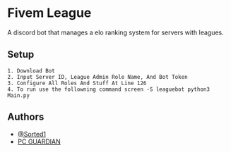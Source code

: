 # Fivem League
A discord bot that manages a elo ranking system for servers with leagues.
## Setup
    1. Download Bot
    2. Input Server ID, League Admin Role Name, And Bot Token
    3. Configure All Roles And Stuff At Line 126
    4. To run use the followning command screen -S leaguebot python3 Main.py
## Authors

- [@Sorted1](https://www.github.com/sorted1)
- [PC GUARDIAN](https://pguardian.xyz)


